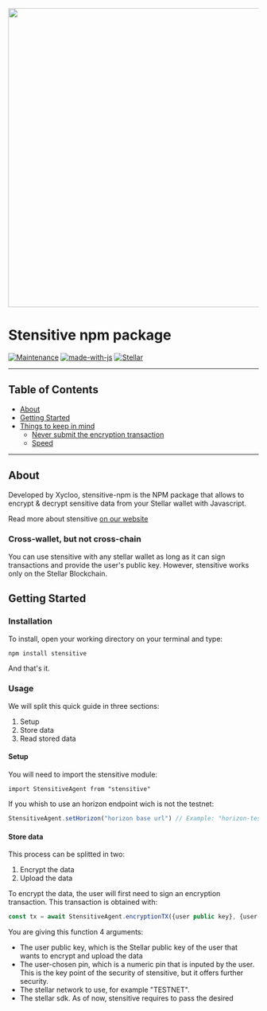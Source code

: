 <img src="https://raw.githubusercontent.com/Xycloo/svelte-frontend/main/static/logo_.png?token=GHSAT0AAAAAABUJTBSFXOU2ABQTDKSR6DU4YU66W4Q" width="600"/>

# Stensitive npm package

[![Maintenance](https://img.shields.io/badge/Maintained%3F-yes-green.svg)](https://github.com/joaomlourenco/novathesis/graphs/commit-activity)
[![made-with-js](https://img.shields.io/badge/Made%20with-JS-1f425f.svg?color=green)](https://www.latex-project.org/)
[![Stellar](https://img.shields.io/badge/Built-on-Stellar%20v1.3c-green.svg)](https://www.latex-project.org/lppl/lppl-1-3c)


--------
## Table of Contents

* [About](#about)
* [Getting Started](#getting-started)
* [Things to keep in mind](#notice)
	* [Never submit the encryption transaction](#encryption-transaction)
	* [Speed](#speed)
	
--------

## About

Developed by Xycloo, stensitive-npm is the NPM package that allows to encrypt & decrypt sensitive data from your Stellar wallet with Javascript.

Read more about stensitive [on our website](https://xycloo.com/stensitive)

### Cross-wallet, but not cross-chain

You can use stensitive with any stellar wallet as long as it can sign transactions and provide the user's public key. However, stensitive works only on the Stellar Blockchain.

## Getting Started

### Installation

To install, open your working directory on your terminal and type:

`npm install stensitive`

And that's it.

### Usage

We will split this quick guide in three sections:
1. Setup
2. Store data
3. Read stored data

#### Setup

You will need to import the stensitive module:

`import StensitiveAgent from "stensitive"`

If you whish to use an horizon endpoint wich is not the testnet:

```js
StensitiveAgent.setHorizon("horizon base url") // Example: "horizon-testnet.stellar.org"
```

#### Store data

This process can be splitted in two:
1. Encrypt the data
2. Upload the data

To encrypt the data, the user will first need to sign an encryption transaction. This transaction is obtained with:

```js
const tx = await StensitiveAgent.encryptionTX({user public key}, {user-chosen pin}, {stellar network}, {StellarSdk});
```

You are giving this function 4 arguments:
- The user public key, which is the Stellar public key of the user that wants to encrypt and upload the data
- The user-chosen pin, which is a numeric pin that is inputed by the user. This is the key point of the security of stensitive, but it offers further security.
- The stellar network to use, for example "TESTNET".
- The stellar sdk. As of now, stensitive requires to pass the desired
